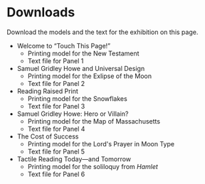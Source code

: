 # Downloads

Download the models and the text for the exhibition on this page.

- Welcome to “Touch This Page!”
    - Printing model for the New Testament
    - Text file for Panel 1 
-  Samuel Gridley Howe and Universal Design
    - Printing model for the Exlipse of the Moon
    - Text file for Panel 2 
- Reading Raised Print
    - Printing model for the Snowflakes
    - Text file for Panel 3 
- Samuel Gridley Howe: Hero or Villain?
    - Printing model for the Map of Massachusetts
    - Text file for Panel 4 
- The Cost of Success
    - Printing model for the Lord's Prayer in Moon Type
    - Text file for Panel 5 
- Tactile Reading Today—and Tomorrow
    - Printing model for the soliloquy from *Hamlet*
    - Text file for Panel 6 